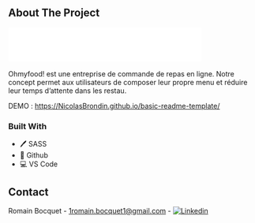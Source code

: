 ## About The Project

[![HoMyFood][product-screenshot]](https://NicolasBrondin.github.io/basic-readme-template/)

Ohmyfood! est une entreprise de commande de repas en ligne. Notre concept permet aux
utilisateurs de composer leur propre menu et réduire leur temps d’attente dans les
restau.

DEMO : https://NicolasBrondin.github.io/basic-readme-template/

### Built With

* 🖊️ SASS
* 🐙 Github
* 💻 VS Code

<!-- CONTACT -->
## Contact

Romain Bocquet - 1romain.bocquet1@gmail.com - [![Linkedin][linkedin-screenshot]][linkedin-url]



[linkedin-screenshot]: https://https://upload.wikimedia.org/wikipedia/commons/thumb/8/81/LinkedIn_icon.svg/108px-LinkedIn_icon.svg.png
[linkedin-url]: https://www.linkedin.com/in/romain-bocquet/
[product-screenshot]: /public/img/logo/ohmyfood%402x.svg